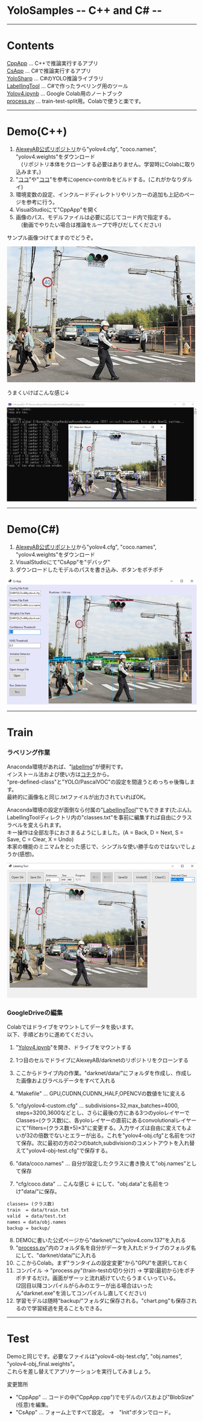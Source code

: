 # YoloSamples -- C++ and C# --
  
---
  
# Contents  
  
[CppApp](/CppApp) ... C++で推論実行するアプリ  
[CsApp](/CsApp) ... C#で推論実行するアプリ  
[YoloSharp](/YoloSharp) ... C#のYOLO推論ライブラリ  
[LabellingTool](/LabellingTool) ... C#で作ったラベリング用のツール  
[Yolov4.ipynb](/Yolov4.ipynb) ... Google Colab用のノートブック  
[process.py](/process.py) ... train-test-split用。Colabで使うと楽です。  
  
---
  
# Demo(C++)  
  
1. [AlexeyAB公式リポジトリ](https://github.com/AlexeyAB/darknet)から"yolov4.cfg", "coco.names", "yolov4.weights"をダウンロード  
　(リポジトリ本体をクローンする必要はありません。学習時にColabに取り込みます。)  
2. "[ココ](https://swallow-incubate.com/archives/blog/20200508/)"や"[ココ](https://kamino.hatenablog.com/entry/opencv_contrib_install)"を参考にopencv-contribをビルドする。(これがかなりダルイ)
3. 環境変数の設定、インクルードディレクトリやリンカーの追加も上記のページを参考に行う。
4. VisualStudioにて"CppApp"を開く
5. 画像のパス、モデルファイルは必要に応じてコード内で指定する。  
　(動画でやりたい場合は推論をループで呼びだしてください)  
  
サンプル画像つけてますのでどうぞ。  
  
![Sample](/Sample.jpg)  
  
うまくいけばこんな感じ↓  
  
![cppSample](/cppSample.png)  
  
---
  
# Demo(C#)   
  
1. [AlexeyAB公式リポジトリ](https://github.com/AlexeyAB/darknet)から"yolov4.cfg", "coco.names", "yolov4.weights"をダウンロード
2. VisualStudioにて"CsApp"を"デバッグ"
3. ダウンロードしたモデルのパスを書き込み、ボタンをポチポチ  
  
![csSample](/csSample.png)
  
---
  
# Train  
  
### ラベリング作業  
  
Anaconda環境があれば、"[labelImg](https://github.com/tzutalin/labelImg)"が便利です。  
インストール法および使い方は[コチラ](https://www.miki-ie.com/python/labelimg-annotation-yolo-darknet/)から。  
"pre-defined-class"と"YOLO/PascalVOC"の設定を間違うとめっちゃ後悔します。  
最終的に画像名と同じ.txtファイルが出力されていればOK。  
  
Anaconda環境の設定が面倒なら付属の"[LabellingTool](/LabelingTool)"でもできます(たぶん)。  
LabellingToolディレクトリ内の"classes.txt"を事前に編集すれば自由にクラスラベルを変えられます。  
キー操作は全部左手におさまるようにしました。(A = Back, D = Next, S = Save, C = Clear, X = Undo)  
本家の機能のミニマムをとった感じで、シンプルな使い勝手なのではないでしょうか(感想)。  
  
![labellingtool](/labellingtool.png)  
  
### GoogleDriveの編集  
  
Colabではドライブをマウントしてデータを扱います。  
以下、手順どおりに進めてください。  
  
1. "[Yolov4.ipynb](/Yolov4.ipynb)"を開き、ドライブをマウントする
2. 1つ目のセルでドライブにAlexeyAB/darknetのリポジトリをクローンする
3. ここからドライブ内の作業。"darknet/data/"にフォルダを作成し、作成した画像およびラベルデータをすべて入れる
4. "Makefile" ... GPU,CUDNN,CUDNN_HALF,OPENCVの数値を1に変える
5. "cfg/yolov4-custom.cfg" ... subdivisions=32,max_batches=4000, steps=3200,3600などとし、さらに最後の方にある3つのyoloレイヤーでClasses=(クラス数)に、各yoloレイヤーの直前にあるconvolutionalレイヤーにて"filters=(クラス数+5)×3"に変更する。入力サイズは自由に変えてもよいが32の倍数でないとエラーが出る。これを"yolov4-obj.cfg"と名前をつけて保存。次に最初の方の2つのbatch,subdivisionのコメントアウトを入れ替えて"yolov4-obj-test.cfg"で保存する。
6. "data/coco.names" ... 自分が設定したクラスに書き換えて"obj.names"として保存  
  
7. "cfg/coco.data" ... こんな感じ ↓ にして、"obj.data"と名前をつけ"data/"に保存。
```
classes= (クラス数)
train  = data/train.txt
valid  = data/test.txt
names = data/obj.names
backup = backup/
```  
  
8. DEMOに書いた公式ページから"darknet/"に”yolov4.conv.137”を入れる
9. "[process.py](/process.py)"内のフォルダ名を自分がデータを入れたドライブのフォルダ名にして、"darknet/data/"に入れる
10. ここからColab。まず"ランタイムの設定変更"から"GPU"を選択しておく
11. コンパイル → "process.py"(train-testの切り分け) → 学習(最初から)をポチポチするだけ。画面がザーッと流れ続けていたらうまくいっている。  
(2回目以降コンパイルがらみのエラーが出る場合はいったん"darknet.exe"を消してコンパイルし直してください)  
12. 学習モデルは随時"backup/"フォルダに保存される。"chart.png"も保存されるので学習経過を見ることもできる。  
  
---
  
# Test  
  
Demoと同じです。必要なファイルは"yolov4-obj-test.cfg", "obj.names", "yolov4-obj_final.weights"。  
これらを差し替えてアプリケーションを実行してみましょう。  
  
変更箇所  
* "CppApp" ... コードの中("CppApp.cpp")でモデルのパスおよび"BlobSize"(任意)を編集。
* "CsApp" ... フォーム上ですべて設定。 →　"Init"ボタンでロード。
